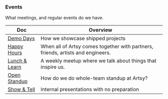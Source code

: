 ### Events

What meetings, and regular events do we have.

<!-- prettier-ignore-start -->
<!-- start_toc -->
| Doc | Overview |
|--|--|
| [Demo Days](/events/demo-days.md) | How we showcase shipped projects |
| [Happy Hours](/events/happy-hour.md) | When all of Artsy comes together with partners, friends, artists and engineers. |
| [Lunch & Learn](/events/lunch-and-learn.md) | A weekly meetup where we talk about things that inspire us. |
| [Open Standup](/events/open-standup.md) | How do we do whole-team standup at Artsy? |
| [Show & Tell](/events/show-and-tell.md) | Internal presentations with no preparation |
<!-- end_toc -->
<!-- prettier-ignore-end -->
